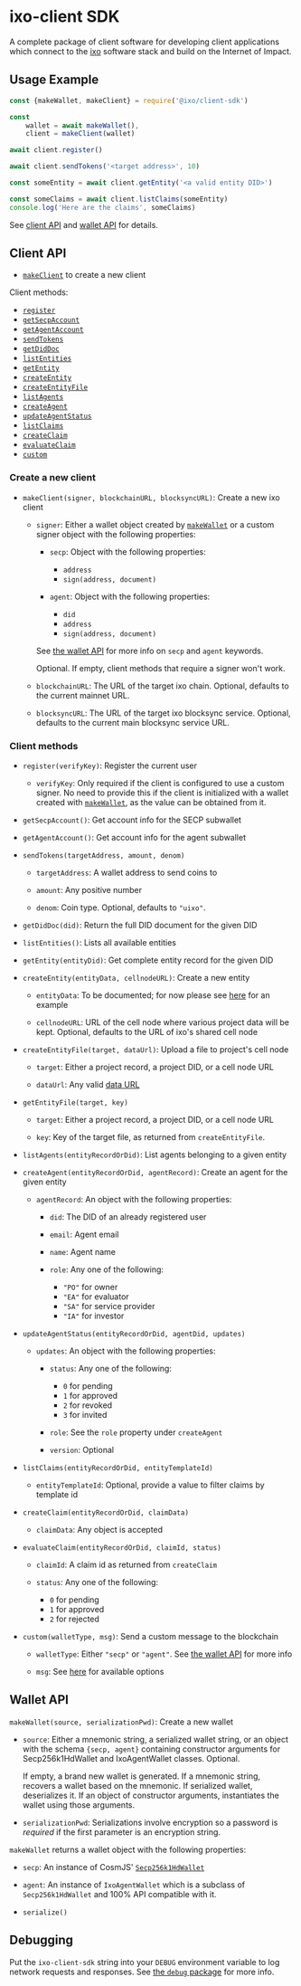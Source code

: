 # ixo-client SDK

A complete package of client software for developing client
applications which connect to the [ixo](https://ixo.world/)
software stack and build on the Internet of Impact.


## Usage Example

```js
const {makeWallet, makeClient} = require('@ixo/client-sdk')

const
    wallet = await makeWallet(),
    client = makeClient(wallet)

await client.register()

await client.sendTokens('<target address>', 10)

const someEntity = await client.getEntity('<a valid entity DID>')

const someClaims = await client.listClaims(someEntity)
console.log('Here are the claims', someClaims)
```

See [client API](#client-api) and [wallet API](#wallet-api) for
details.


## Client API <a id='client-api' />

- [`makeClient`](#makeClient) to create a new client

Client methods:

- [`register`](#register)
- [`getSecpAccount`](#getSecpAccount)
- [`getAgentAccount`](#getAgentAccount)
- [`sendTokens`](#sendTokens)
- [`getDidDoc`](#getDidDoc)
- [`listEntities`](#listEntities)
- [`getEntity`](#getEntity)
- [`createEntity`](#createEntity)
- [`createEntityFile`](#createEntityFile)
- [`listAgents`](#listAgents)
- [`createAgent`](#createAgent)
- [`updateAgentStatus`](#updateAgentStatus)
- [`listClaims`](#listClaims)
- [`createClaim`](#createClaim)
- [`evaluateClaim`](#evaluateClaim)
- [`custom`](#custom)

### Create a new client

- `makeClient(signer, blockchainURL, blocksyncURL)`: Create a new ixo client <a id='makeClient' />

  - `signer`: Either a wallet object created by
    [`makeWallet`](#makeWallet) or a custom signer object with the
    following properties:

    - `secp`: Object with the following properties:

      - `address`
      - `sign(address, document)`

    - `agent`: Object with the following properties:

      - `did`
      - `address`
      - `sign(address, document)`

    See [the wallet API](#wallet-api) for more info on `secp` and
    `agent` keywords.

    Optional. If empty, client methods that require a signer won't
    work.

  - `blockchainURL`: The URL of the target ixo chain. Optional,
    defaults to the current mainnet URL.

  - `blocksyncURL`: The URL of the target ixo blocksync service.
    Optional, defaults to the current main blocksync service URL.

### Client methods

- `register(verifyKey)`: Register the current user <a id='register' />

  - `verifyKey`: Only required if the client is configured to use
    a custom signer. No need to provide this if the client is
    initialized with a wallet created with
    [`makeWallet`](#makeWallet), as the value can be obtained from
    it.

- `getSecpAccount()`: Get account info for the SECP subwallet <a id='getSecpAccount' />

- `getAgentAccount()`: Get account info for the agent subwallet <a id='getAgentAccount' />

- `sendTokens(targetAddress, amount, denom)` <a id='sendTokens' />

  - `targetAddress`: A wallet address to send coins to

  - `amount`: Any positive number

  - `denom`: Coin type. Optional, defaults to `"uixo"`.

- `getDidDoc(did)`: Return the full DID document for the given DID <a id='getDidDoc' />

- `listEntities()`: Lists all available entities <a id='listEntities' />

- `getEntity(entityDid)`: Get complete entity record for the given DID <a id='getEntity' />

- `createEntity(entityData, cellnodeURL)`: Create a new entity <a id='createEntity' />

    - `entityData`: To be documented; for now please see
      [here](https://github.com/ixofoundation/ixo-apimodule/blob/master/src/common/dummyData.ts#L3-L207)
      for an example

    - `cellnodeURL`: URL of the cell node where various project
      data will be kept. Optional, defaults to the URL of ixo's
      shared cell node

- `createEntityFile(target, dataUrl)`: Upload a file to project's cell node <a id='createEntityFile' />

  - `target`: Either a project record, a project DID, or a cell
    node URL

  - `dataUrl`: Any valid [data URL](https://developer.mozilla.org/en-US/docs/Web/HTTP/Basics_of_HTTP/Data_URIs)

- `getEntityFile(target, key)` <a id='getEntityFile' />

  - `target`: Either a project record, a project DID, or a cell
    node URL

  - `key`: Key of the target file, as returned from
    `createEntityFile`.

- `listAgents(entityRecordOrDid)`: List agents belonging to a given entity <a id='listAgents' />

- `createAgent(entityRecordOrDid, agentRecord)`: Create an agent for the given entity <a id='createAgent' />

  - `agentRecord`: An object with the following properties:

    - `did`: The DID of an already registered user

    - `email`: Agent email

    - `name`: Agent name

    - `role`: Any one of the following:

      - `"PO"` for owner
      - `"EA"` for evaluator
      - `"SA"` for service provider
      - `"IA"` for investor

- `updateAgentStatus(entityRecordOrDid, agentDid, updates)` <a id='updateAgentStatus' />

  - `updates`: An object with the following properties:

    - `status`: Any one of the following:

      - `0` for pending
      - `1` for approved
      - `2` for revoked
      - `3` for invited

    - `role`: See the `role` property under `createAgent`

    - `version`: Optional

- `listClaims(entityRecordOrDid, entityTemplateId)` <a id='listClaims' />

  - `entityTemplateId`: Optional, provide a value to filter claims
    by template id

- `createClaim(entityRecordOrDid, claimData)` <a id='createClaim' />

  - `claimData`: Any object is accepted

- `evaluateClaim(entityRecordOrDid, claimId, status)` <a id='evaluateClaim' />

  - `claimId`: A claim id as returned from `createClaim`

  - `status`: Any one of the following:

    - `0` for pending
    - `1` for approved
    - `2` for rejected

- `custom(walletType, msg)`: Send a custom message to the blockchain <a id='custom' />

  - `walletType`: Either `"secp"` or `"agent"`. See [the wallet API](#wallet-api)
    for more info

  - `msg`: See
    [here](https://github.com/ixofoundation/ixo-client-sdk/blob/74725d861ac7cf73e8983ce3dc9d91868cd4ce62/messages.md)
    for available options


## Wallet API <a id='wallet-api' />

`makeWallet(source, serializationPwd)`: Create a new wallet <a id='makeWallet' />

- `source`: Either a mnemonic string, a serialized wallet string,
  or an object with the schema `{secp, agent}` containing
  constructor arguments for Secp256k1HdWallet and IxoAgentWallet
  classes. Optional.

  If empty, a brand new wallet is generated. If a mnemonic string,
  recovers a wallet based on the mnemonic. If serialized wallet,
  deserializes it. If an object of constructor arguments,
  instantiates the wallet using those arguments.

- `serializationPwd`: Serializations involve encryption so a
  password is *required* if the first parameter is an encryption
  string.

`makeWallet` returns a wallet object with the following
properties:

- `secp`: An instance of CosmJS'
  [`Secp256k1HdWallet`](https://github.com/cosmos/cosmjs/tree/main/packages/launchpad#create-a-wallet)

- `agent`: An instance of `IxoAgentWallet` which is a subclass of
  `Secp256k1HdWallet` and 100% API compatible with it.

- `serialize()`


## Debugging

Put the `ixo-client-sdk` string into your `DEBUG` environment
variable to log network requests and responses. See [the `debug`
package](https://www.npmjs.com/package/debug) for more info.
